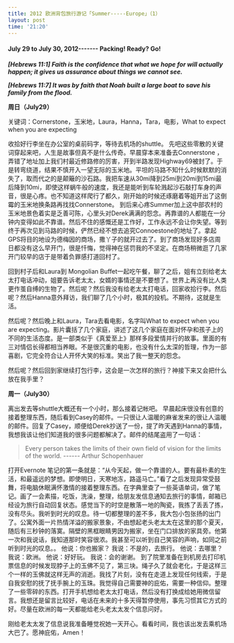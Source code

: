 ```yaml
---
title: 2012 欧洲背包旅行游记「Summer-----Europe」（1）
layout: post
time: '21:20'
---
```

  
####  July 29 to July 30, 2012------- Packing! Ready? Go!

<em><strong>[Hebrews 11:1] Faith is the confidence that what we hope for will actually happen; it gives us assurance about things we cannot see.</strong></em>
  
<em><strong>[Hebrews 11:7] It was by faith that Noah built a large boat to save his family from the flood.</strong></em>
  
<strong>周日（July29）</strong>

关键词：Cornerstone，玉米地，Laura，Hanna，Tara，电影，What to expect when you are expecting

收拾好行李坐在办公室的桌前码字，等待去机场的shuttle。 先吧这些零散的关键词穿起来吧，人生是故事但真不是什么传奇。早晨穿本来准备去Connerstone ，弄错了地址加上我们村最近修路修的厉害，开到半路发现Highway69被封了。于是转弯绕道，结果不慎开入一望无际的玉米地。平坦的马路不知什么时候默默的消失了，取而代之的是颠簸的沙石路。我把车速从30mi降到25mi到20mi到15mi最后降到10mi，即使这样蜗牛般的速度，我还是能听到车轮溅起沙石敲打车身的声音，很是心疼。也不知道这样爬行了都久，刚开始的时候还琢磨着等姐开出了这倒霉的玉米地换条路再找找Connerstone。 到后来心疼Summer加上这中部农村的玉米地景色着实是乏善可陈，心里头对Derek满满的怨念。再靠谱的人都能在一分钟内变得如此不靠谱。然后不住的感慨还是工作好，工作永远不会让你失望。等到终于再次见到马路的时候，俨然已经不想去追究Connoestone的地址了。拿起GPS将目的地设为德梅因的商场，撒丫子的就开过去了。到了商场发现好多店周日都没有这么早开门，很是忏悔，觉得神在惩罚我的不坚定。在商场稍微逛了几家开门较早的店于是带着负罪感打道回村了。

回到村子后和Laura到 Mongolian Buffet一起吃午餐，聊了之后，姐有立刻给老太太打电话冲动，姐要告诉老太太，女婿的事情还是不要想了。世界上再没有比人类更作茧自缚的生物了。然后呢？然后我没有给老太太打电话，回家收拾行李。然后呢？然后Hanna意外拜访，我们聊了几个小时，极其的投机。不期待，这就是生活。

然后呢？然后晚上和Laura，Tara去看电影，名字叫What to expect when you are expecting。影片囊括了几个家庭，讲述了这几个家庭在面对怀孕和孩子上的不同的生活态度。是一部类似于《真爱至上》那样多段爱情并行的故事。里面的有三对情侣长得都相当养眼。不是很沉重的电影，也没有什么太深的哲理，作为一部喜剧，它完全符合让人开怀大笑的标准。笑出了我一整天的怨念。

然后呢？然后回到家继续打包行李，这会是一次怎样的旅行？神接下来又会把什么放在我手里？

<strong>周一（July30）</strong>
  
离出发去等shuttle大概还有一个小时，那么接着记帐吧。
早晨起床很没有创意的接着整理东西，随后看到Casey的邮件。一只很让人温暖的麻雀发来的很让人温暖的邮件。回复了Casey，顺便给Derek抄送了一份，提了昨天遇到Hanna的事情，我想我该让他们知道我的很多问题都解决了。邮件的结尾盗用了一句话：

<blockquote>Every person takes the limits of their own field of vision for the limits of the world.
------ Arthur Schopenhauer</blockquote>
  
打开Evernote 笔记的第一条就是：“从今天起，做一个靠谱的人。要有最朴素的生活，和最遥远的梦想。即使明日，天寒地冻，路遥马亡。”看了之后发现异常受鼓舞，将电脑休眠满怀激情的接着整理东西。在字典里查了一些英语单词，做了笔记。画了一会素描，吃饭，洗澡，整理，给朋友发信息通知去旅行的事情，邮箱已经设为旅行自动回复状态。感觉当下的时空是散落一地的陶瓷，我拣了丢丢了拣，没有尽头。我听到时光的叹息。待一切都整理的差不多，我大包小包张扬的出门了。公寓外面一片热情洋溢的搬家景象，不由想起老头老太太在这里的那个夏天，随后有三秒钟的落寞。隔壁的黑框眼睛男因为搬家，坐在门口排放的家具旁。他第一次和我说话，我知道那时笑容很浓。我甚至可以听到自己笑容的声响，如同之前听到时光的叹息。。
他说：你也搬家？
我说：不是的，去旅行。
他说：去哪里？
我说：欧洲。
他说：好好玩。
我说：会的谢谢。
到了院里准备在到机房去打印机票信息的时候发现脖子上的玉佛不见了，第三块。绳子久了就会老化，于是这样三个一样的玉佛就这样无声的消逝。我找了片刻，没有在走道上发现任何线索，于是自我安慰的抚了抚手腕上的玉珠。我觉得自己需要神的庇佑，需要一种信仰。整理了一些零碎的东西。打开手机想给老太太打电话，然后没有打换成给她用微信留言。我想还是留言比较好，电话在未来的十多天得暂停使用，事先习惯其它方式的好。尽量在欧洲的每一天都能给老头老太太发个信息问好。

刚给老太太发了信息说我准备睡觉祝她一天开心。看看时间，我也该出发去乘机场大巴了。愿神庇佑，Amen！